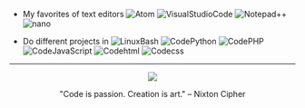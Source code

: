 - My favorites of text editors
![Atom](https://badgen.net/badge/Editor/Atom)
![VisualStudioCode](https://badgen.net/badge/Editor/VisualSCode)
![Notepad++](https://badgen.net/badge/Editor/Notepad++)
![nano](https://badgen.net/badge/Editor/Nano)

- Do different projects in
![LinuxBash](https://badgen.net/badge/Linux/Bash)
![CodePython](https://badgen.net/badge/Code/Python)
![CodePHP](https://badgen.net/badge/Code/PHP)
![CodeJavaScript](https://badgen.net/badge/Code/JavaScript)
![Codehtml](https://badgen.net/badge/Code/html)
![Codecss](https://badgen.net/badge/Code/css)
<hr style="border-bottom: 1px dotted eee;">
<div align="center">
<img src="https://icloudsecurity.github.io/img-Createdbyalexander/logo.jpg">
</div>

<p align="center">"Code is passion. Creation is art." – Nixton Cipher</p>
